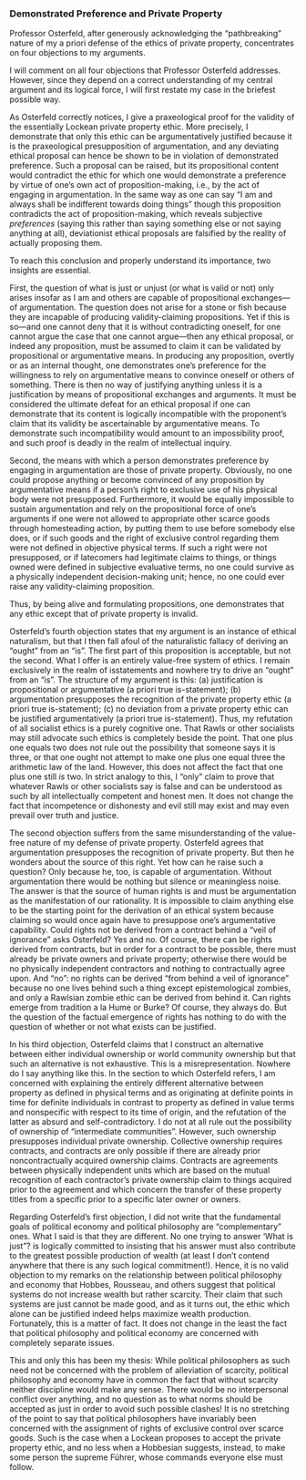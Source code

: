 ### Demonstrated Preference and Private Property

[^0]: Reply to David Osterfeld, “Comment on Hoppe”, *Austrian Economics Newsletter* (Spring/Summer, 1988).

Professor Osterfeld, after generously acknowledging the “pathbreaking” nature of my a priori defense of the ethics of private property, concentrates on four objections to my arguments.

I will comment on all four objections that Professor Osterfeld addresses. However, since they depend on a correct understanding of my central argument and its logical force, I will first restate my case in the briefest possible way.

As Osterfeld correctly notices, I give a praxeological proof for the validity of the essentially Lockean private property ethic. More precisely, I demonstrate that only this ethic can be argumentatively justified because it is the praxeological presupposition of argumentation, and any deviating ethical proposal can hence be shown to be in violation of demonstrated preference. Such a proposal can be raised, but its propositional content would contradict the ethic for which one would demonstrate a preference by virtue of one’s own act of proposition-making, i.e., by the act of engaging in argumentation. In the same way as one can say “I am and always shall be indifferent towards doing things” though this proposition contradicts the act of proposition-making, which reveals subjective *preferences* (saying this rather than saying something else or not saying anything at all), deviationist ethical proposals are falsified by the reality of actually proposing them.

To reach this conclusion and properly understand its importance, two insights are essential.

First, the question of what is just or unjust (or what is valid or not) only arises insofar as I am and others are capable of propositional exchanges—of argumentation. The question does not arise for a stone or fish because they are incapable of producing validity-claiming propositions. Yet if this is so—and one cannot deny that it is without contradicting oneself, for one cannot argue the case that one cannot argue—then any ethical proposal, or indeed any proposition, must be assumed to claim it can be validated by propositional or argumentative means. In producing any proposition, overtly or as an internal thought, one demonstrates one’s preference for the willingness to rely on argumentative means to convince oneself or others of something. There is then no way of justifying anything unless it is a justification by means of propositional exchanges and arguments. It must be considered the ultimate defeat for an ethical proposal if one can demonstrate that its content is logically incompatible with the proponent’s claim that its validity be ascertainable by argumentative means. To demonstrate such incompatibility would amount to an impossibility proof, and such proof is deadly in the realm of intellectual inquiry.

Second, the means with which a person demonstrates preference by engaging in argumentation are those of private property. Obviously, no one could propose anything or become convinced of any proposition by argumentative means if a person’s right to exclusive use of his physical body were not presupposed. Furthermore, it would be equally impossible to sustain argumentation and rely on the propositional force of one’s arguments if one were not allowed to appropriate other scarce goods through homesteading action, by putting them to use before somebody else does, or if such goods and the right of exclusive control regarding them were not defined in objective physical terms. If such a right were not presupposed, or if latecomers had legitimate claims to things, or things owned were defined in subjective evaluative terms, no one could survive as a physically independent decision-making unit; hence, no one could ever raise any validity-claiming proposition.

Thus, by being alive and formulating propositions, one demonstrates that any ethic except that of private property is invalid.

Osterfeld’s fourth objection states that my argument is an instance of ethical naturalism, but that I then fall afoul of the naturalistic fallacy of deriving an “ought” from an “is”. The first part of this proposition is acceptable, but not the second. What I offer is an entirely value-free system of ethics. I remain exclusively in the realm of isstatements and nowhere try to drive an “ought” from an “is”. The structure of my argument is this: (a) justification is propositional or argumentative (a priori true is-statement); (b) argumentation presupposes the recognition of the private property ethic (a priori true is-statement); (c) no deviation from a private property ethic can be justified argumentatively (a priori true is-statement). Thus, my refutation of all socialist ethics is a purely cognitive one. That Rawls or other socialists may still advocate such ethics is completely beside the point. That one plus one equals two does not rule out the possibility that someone says it is three, or that one ought not attempt to make one plus one equal three the arithmetic law of the land. However, this does not affect the fact that one plus one still *is* two. In strict analogy to this, I “only” claim to prove that whatever Rawls or other socialists say is false and can be understood as such by all intellectually competent and honest men. It does not change the fact that incompetence or dishonesty and evil still may exist and may even prevail over truth and justice.

The second objection suffers from the same misunderstanding of the value-free nature of my defense of private property. Osterfeld agrees that argumentation presupposes the recognition of private property. But then he wonders about the source of this right. Yet how can he raise such a question? Only because he, too, is capable of argumentation. Without argumentation there would be nothing but silence or meaningless noise. The answer is that the source of human rights is and must be argumentation as the manifestation of our rationality. It is impossible to claim anything else to be the starting point for the derivation of an ethical system because claiming so would once again have to presuppose one’s argumentative capability. Could rights not be derived from a contract behind a “veil of ignorance” asks Osterfeld? Yes and no. Of course, there can be rights derived from contracts, but in order for a contract to be possible, there must already be private owners and private property; otherwise there would be no physically independent contractors and nothing to contractually agree upon. And “no”: no rights can be derived “from behind a veil of ignorance” because no one lives behind such a thing except epistemological zombies, and only a Rawlsian zombie ethic can be derived from behind it. Can rights emerge from tradition a la Hume or Burke? Of course, they always do. But the question of the factual emergence of rights has nothing to do with the question of whether or not what exists can be justified.

In his third objection, Osterfeld claims that I construct an alternative between either individual ownership or world community ownership but that such an alternative is not exhaustive. This is a misrepresentation. Nowhere do I say anything like this. In the section to which Osterfeld refers, I am concerned with explaining the entirely different alternative between property as defined in physical terms and as originating at definite points in time for definite individuals in contrast to property as defined in value terms and nonspecific with respect to its time of origin, and the refutation of the latter as absurd and self-contradictory. I do not at all rule out the possibility of ownership of “intermediate communities”. However, such ownership presupposes individual private ownership. Collective ownership requires contracts, and contracts are only possible if there are already prior noncontractually acquired ownership claims. Contracts are agreements between physically independent units which are based on the mutual recognition of each contractor’s private ownership claim to things acquired prior to the agreement and which concern the transfer of these property titles from a specific prior to a specific later owner or owners.

Regarding Osterfeld’s first objection, I did not write that the fundamental goals of political economy and political philosophy are “complementary” ones. What I said is that they are different. No one trying to answer ‘What is just”? is logically committed to insisting that his answer must also contribute to the greatest possible production of wealth (at least I don’t contend anywhere that there is any such logical commitment!). Hence, it is no valid objection to my remarks on the relationship between political philosophy and economy that Hobbes, Rousseau, and others suggest that political systems do not increase wealth but rather scarcity. Their claim that such systems are just cannot be made good, and as it turns out, the ethic which alone can be justified indeed helps maximize wealth production. Fortunately, this is a matter of fact. It does not change in the least the fact that political philosophy and political economy are concerned with completely separate issues.

This and only this has been my thesis: While political philosophers as such need not be concerned with the problem of alleviation of scarcity, political philosophy and economy have in common the fact that without scarcity neither discipline would make any sense. There would be no interpersonal conflict over anything, and no question as to what norms should be accepted as just in order to avoid such possible clashes! It is no stretching of the point to say that political philosophers have invariably been concerned with the assignment of rights of exclusive control over scarce goods. Such is the case when a Lockean proposes to accept the private property ethic, and no less when a Hobbesian suggests, instead, to make some person the supreme Führer, whose commands everyone else must follow.
